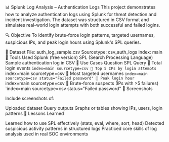 📊 Splunk Log Analysis – Authentication Logs
This project demonstrates how to analyze authentication logs using Splunk for threat detection and incident investigation. The dataset was structured in CSV format and simulates real-world login attempts with both successful and failed logins.

🔍 Objective
To identify brute-force login patterns, targeted usernames, suspicious IPs, and peak login hours using Splunk's SPL queries.

📁 Dataset
File: auth_log_sample.csv
Sourcetype: csv_auth_logs
Index: main
🔧 Tools Used
Splunk (free version)
SPL (Search Processing Language)
Sample authentication log in CSV
🔎 Use Cases
Question	SPL Query
🔹 Total login events	`index=main sourcetype=csv
🔹 Top 5 IPs by login attempts	`index=main sourcetype=csv
🔹 Most targeted usernames	`index=main sourcetype=csv status="Failed password"
🔹 Peak login hour	`index=main sourcetype=csv
🔹 Brute-force suspects (IPs with >5 failures)	`index=main sourcetype=csv status="Failed password"
📸 Screenshots

Include screenshots of:

Uploaded dataset
Query outputs
Graphs or tables showing IPs, users, login patterns
🧠 Lessons Learned

Learned how to use SPL effectively (stats, eval, where, sort, head)
Detected suspicious activity patterns in structured logs
Practiced core skills of log analysis used in real SOC environments
